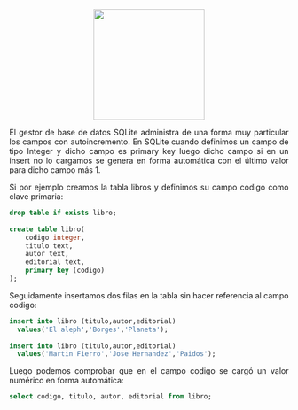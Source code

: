 <div align="justify">

<div align="center">
<img src="https://www.comunidadbaratz.com/wp-content/uploads/Sabes-cuales-son-los-libros-mas-vendidos-de-2017-a-traves-de-Internet-en-Espana.jpg" width="200px"/>
</div>

El gestor de base de datos SQLite administra de una forma muy particular los campos con autoincremento. En SQLite cuando definimos un campo de tipo Integer y dicho campo es primary key luego dicho campo si en un insert no lo cargamos se genera en forma automática con el último valor para dicho campo más 1.

Si por ejemplo creamos la tabla libros y definimos su campo codigo como clave primaria:

```sql
drop table if exists libro;
 
create table libro(
	codigo integer,
	titulo text,
	autor text,
	editorial text,
	primary key (codigo)
);
```

Seguidamente insertamos dos filas en la tabla sin hacer referencia al campo codigo:

```sql
insert into libro (titulo,autor,editorial)
  values('El aleph','Borges','Planeta');
  
insert into libro (titulo,autor,editorial)
  values('Martin Fierro','Jose Hernandez','Paidos'); 

```

Luego podemos comprobar que en el campo codigo se cargó un valor numérico en forma automática:

```sql
select codigo, titulo, autor, editorial from libro;
```


</div>